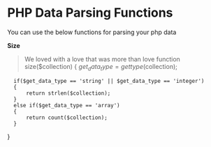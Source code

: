 # PHP Data Parsing Functions

You can use the below functions for parsing your php data

**Size**
> We loved with a love that was more than love
  function size($collection)
  {
      $get_data_type = gettype($collection);

      if($get_data_type == 'string' || $get_data_type == 'integer')
      {
          return strlen($collection);
      }
      else if($get_data_type == 'array')
      {
          return count($collection);
      }
  }




